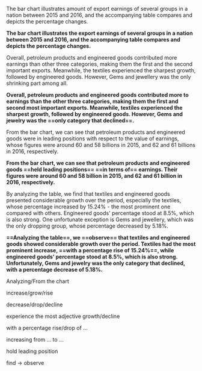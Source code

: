 The bar chart illustrates amount of export earnings of several groups in a nation between 2015 and 2016, and the accompanying table compares and depicts the percentage changes.

**The bar chart illustrates the export earnings of several groups in a nation between 2015 and 2016, and the accompanying table compares and depicts the percentage changes.**

Overall, petroleum products and engineered goods contributed more earnings than other three categories, making them the first and the second important exports. Meanwhile, the textiles experienced the sharpest growth, followed by engineered goods. However, Gems and jewellery was the only shrinking part among all.

**Overall, petroleum products and engineered goods contributed more to earnings than the other three categories, making them the first and second most important exports. Meanwhile, textiles experienced the sharpest growth, followed by engineered goods. However, Gems and jewelry was the ==only category that declined==.**

From the bar chart, we can see that petroleum products and engineered goods were in leading positions with respect to the value of earnings, whose figures were around 60 and 58 billions in 2015, and 62 and 61 billions in 2016, respectively.

**From the bar chart, we can see that petroleum products and engineered goods ==held leading positions== ==in terms of== earnings. Their figures were around 60 and 58 billion in 2015, and 62 and 61 billion in 2016, respectively.**

By analyzing the table, we find that textiles and engineered goods presented considerable growth over the period, especially the textiles, whose percentage increased by 15.24% - the most prominent one compared with others. Engineered goods' percentage stood at 8.5%, which is also strong. One unfortunate exception is Gems and jewellery, which was the only dropping  group, whose percentage decreased by 5.18%.

**==Analyzing the table==, we ==observe== that textiles and engineered goods showed considerable growth over the period. Textiles had the most prominent increase, ==with a percentage rise of 15.24%==, while engineered goods’ percentage stood at 8.5%, which is also strong. Unfortunately, Gems and jewelry was the only category that declined, with a percentage decrease of 5.18%.**

Analyzing/From the chart

increase/grow/rise

decrease/drop/decline

experience the most adjective growth/decline

with a percentage rise/drop of ...

increasing from ... to ...

hold leading position

find -> observe


